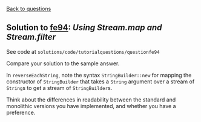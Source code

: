 [Back to questions](../README.md)

## Solution to [fe94](../questions/fe94.md): *Using Stream.map and Stream.filter*

See code at `solutions/code/tutorialquestions/questionfe94`

Compare your solution to the sample answer.

In `reverseEachString`, note the syntax `StringBuilder::new` for mapping the constructor of `StringBuilder` that takes a `String` argument over a stream of `String`s to get a stream of `StringBuilder`s.

Think about the differences in readability between the standard and monolithic versions you have implemented, and whether you have a preference.